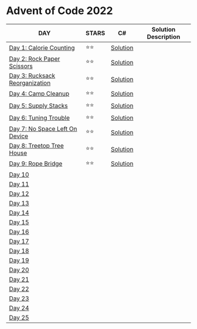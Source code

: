 # Advent of Code 2022

| DAY                                                          | STARS | C#                            | Solution Description |
| ------------------------------------------------------------ | ----- | ----------------------------- | -------------------- |
| [Day 1: Calorie Counting](https://adventofcode.com/2022/day/1) | ⭐️⭐️    | [Solution](./AdventOfCode/Day1.CalorieCounting) |                      |
| [Day 2: Rock Paper Scissors](https://adventofcode.com/2022/day/2) | ⭐️⭐️    | [Solution](./AdventOfCode/Day2.RockPaperScissors) |                      |
| [Day 3: Rucksack Reorganization](https://adventofcode.com/2022/day/3) | ⭐️⭐️ | [Solution](./AdventOfCode/Day3.RucksackReorganization) |                      |
| [Day 4: Camp Cleanup](https://adventofcode.com/2022/day/4) | ⭐️⭐️ | [Solution](./AdventOfCode/Day4.CampCleanup) |                      |
| [Day 5: Supply Stacks](https://adventofcode.com/2022/day/5) | ⭐️⭐️ | [Solution](./AdventOfCode/Day5.SupplyStacks) |                      |
| [Day 6: Tuning Trouble](https://adventofcode.com/2022/day/6) | ⭐️⭐️ | [Solution](./AdventOfCode/Day6.TuningTrouble) |                      |
| [Day 7: No Space Left On Device](https://adventofcode.com/2022/day/7) | ⭐️⭐️ | [Solution](./AdventOfCode/Day7.NoSpaceLeftOnDevice) |                      |
| [Day 8: Treetop Tree House](https://adventofcode.com/2022/day/8) | ⭐️⭐️ | [Solution](./AdventOfCode/Day8.TreeTop_TreeHouse) |                      |
| [Day 9: Rope Bridge](https://adventofcode.com/2022/day/9) | ⭐️⭐️ | [Solution](./AdventOfCode/Day9.RopeBridge) |                      |
| [Day 10](https://adventofcode.com/2022/day/10)              |       |                               |                      |
| [Day 11](https://adventofcode.com/2022/day/11)              |       |                               |                      |
| [Day 12](https://adventofcode.com/2022/day/12)              |       |                               |                      |
| [Day 13](https://adventofcode.com/2022/day/13)              |       |                               |                      |
| [Day 14](https://adventofcode.com/2022/day/14)              |       |                               |                      |
| [Day 15](https://adventofcode.com/2022/day/15)              |       |                               |                      |
| [Day 16](https://adventofcode.com/2022/day/16)              |       |                               |                      |
| [Day 17](https://adventofcode.com/2022/day/17)              |       |                               |                      |
| [Day 18](https://adventofcode.com/2022/day/18)              |       |                               |                      |
| [Day 19](https://adventofcode.com/2022/day/19)              |       |                               |                      |
| [Day 20](https://adventofcode.com/2022/day/20)              |       |                               |                      |
| [Day 21](https://adventofcode.com/2022/day/21)              |       |                               |                      |
| [Day 22](https://adventofcode.com/2022/day/22)              |       |                               |                      |
| [Day 23](https://adventofcode.com/2022/day/23)              |       |                               |                      |
| [Day 24](https://adventofcode.com/2022/day/24)              |       |                               |                      |
| [Day 25](https://adventofcode.com/2022/day/25)              |       |                               |                      |
